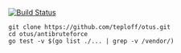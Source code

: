 [![Build Status](https://travis-ci.com/teploff/antibruteforce.svg?branch=master)](https://travis-ci.com/github/teploff/antibruteforce)

```
git clone https://github.com/teploff/otus.git
cd otus/antibruteforce
go test -v $(go list ./... | grep -v /vendor/)
```